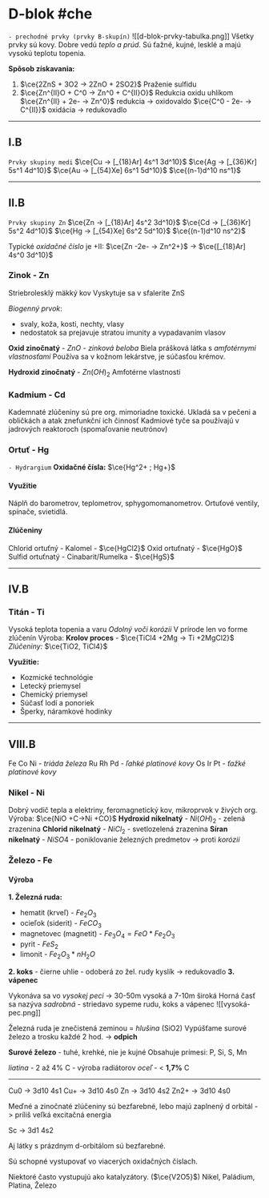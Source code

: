 # D-blok #che
`- prechodné prvky (prvky B-skupín)`
![[d-blok-prvky-tabulka.png]]
Všetky prvky sú kovy. Dobre vedú *teplo a prúd*. Sú ťažné, kujné, lesklé a majú vysokú teplotu topenia.

**Spôsob získavania:** 
1. $\ce{2ZnS + 3O2 -> 2ZnO + 2SO2}$ Praženie sulfidu
2. $\ce{Zn^{II}O + C^0 -> Zn^0 + C^{II}O}$ Redukcia oxidu uhlíkom
$\ce{Zn^{II} + 2e- -> Zn^0}$ redukcia -> oxidovaldo
$\ce{C^0 - 2e- -> C^{II}}$ oxidácia -> redukovadlo

---

## I.B
`Prvky skupiny medi`
$\ce{Cu -> [_{18}Ar] 4s^1 3d^10}$
$\ce{Ag -> [_{36}Kr] 5s^1 4d^10}$
$\ce{Au -> [_{54}Xe] 6s^1 5d^10}$
$\ce{(n-1)d^10 ns^1}$

---

## II.B
`Prvky skupiny Zn`
$\ce{Zn -> [_{18}Ar] 4s^2 3d^10}$
$\ce{Cd -> [_{36}Kr] 5s^2 4d^10}$
$\ce{Hg -> [_{54}Xe] 6s^2 5d^10}$
$\ce{(n-1)d^10 ns^2}$

Typické *oxidačné číslo* je +II:
$\ce{Zn -2e- -> Zn^2+}$ -> $\ce{[_{18}Ar] 4s^0 3d^10}$

### Zinok - Zn
Striebrolesklý mäkký kov
Vyskytuje sa v sfalerite ZnS

*Biogenný prvok*:
- svaly, koža, kosti, nechty, vlasy
- nedostatok sa prejavuje stratou imunity a vypadavaním vlasov

**Oxid zinočnatý** - $ZnO$ - *zinková beloba*
Biela prášková látka s *amfotérnymi vlastnosťami*
Používa sa v kožnom lekárstve, je súčasťou krémov.

**Hydroxid zinočnatý** - $Zn(OH)_2$
Amfotérne vlastnosti

### Kadmium - Cd
Kademnaté zlúčeniny sú pre org. mimoriadne toxické.
Ukladá sa v pečeni a obličkách a atak znefunkční ich činnosť
Kadmiové tyče sa používajú v jadrových reaktoroch (spomaľovanie neutrónov)

### Ortuť - Hg
`- Hydrargium`
**Oxidačné čísla:** $\ce{Hg^2+ ; Hg+}$

#### Využitie
Náplň do barometrov, teplometrov, sphygomomanometrov.
Ortuťové ventily, spínače, svietidlá.

#### Zlúčeniny
Chlorid ortuťný - Kalomel - $\ce{HgCl2}$
Oxid ortuťnatý - $\ce{HgO}$
Sulfid ortuťnatý - Cinabarit/Rumelka - $\ce{HgS}$

---

## IV.B 
### Titán - Ti
Vysoká teplota topenia a varu
*Odolný voči korózii*
V prírode len vo forme zlúčenín
Výroba: **Krolov proces** - $\ce{TiCl4 +2Mg -> Ti +2MgCl2}$
*Zlúčeniny:* $\ce{TiO2, TiCl4}$

**Využitie:**
- Kozmické technológie
- Letecký priemysel
- Chemický priemysel
- Súčasť lodí a ponoriek
- Šperky, náramkové hodinky

---

## VIII.B
Fe Co Ni - *triáda železa*
Ru Rh Pd - *ľahké platinové kovy*
Os Ir Pt - *ťažké platinové kovy*

### Nikel - Ni
Dobrý vodič tepla a elektriny, feromagnetický kov, mikroprvok v živých org.
Výroba: $\ce{NiO +C->Ni +CO}$
**Hydroxid nikelnatý** - $Ni(OH)_2$ - zelená zrazenina
**Chlorid nikelnatý** - $NiCl_2$ - svetlozelená zrazenina
**Síran nikelnatý** - $NiSO4$ - poniklovanie železných predmetov -> proti *korózii*

### Železo - Fe

#### Výroba
**1. Železná ruda:**
- hematit (krveľ) - $Fe_2O_3$
- ocieľok (siderit) - $FeCO_3$
- magnetovec (magnetit) - $Fe_3O_4 = FeO * Fe_2O_3$
- pyrit - $FeS_2$
- limonit - $Fe_2O_3 * nH_2O$

**2. koks** - čierne uhlie - odoberá zo žel. rudy kyslík -> redukovadlo
**3. vápenec**

Vykonáva sa vo *vysokej peci* -> 30-50m vysoká a 7-10m široká
Horná časť sa nazýva *sadrobná* - striedavo sypeme rudu, koks a vápenec
![[vysoká-pec.png]]

Železná ruda je znečistená zeminou = *hlušina* (SiO2)
Vypúšťame surové železo a trosku každé 2 hod. -> **odpich**

**Surové železo** - tuhé, krehké, nie je kujné
Obsahuje prímesi: P, Si, S, Mn

*liatina* - 2 až 4% C - výroba radiátorov
*oceľ* - < **1,7%** C



---

Cu0 -> 3d10 4s1
Cu+ -> 3d10 4s0
Zn -> 3d10 4s2
Zn2+ -> 3d10 4s0

Meďné a zinočnaté zlúčeniny sú bezfarebné, lebo majú zaplnený d orbitál -> príliš veľká excitačná energia 

Sc -> 3d1 4s2

Aj látky s prázdnym d-orbitálom sú bezfarebné.

Sú schopné vystupovať vo viacerých oxidačných číslach.

Niektoré často vystupujú ako katalyzátory. ($\ce{V2O5}$)
Nikel, Paládium, Platina, Železo
